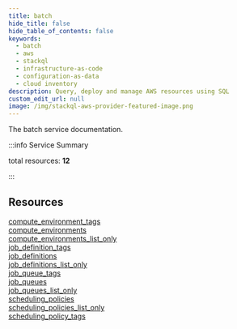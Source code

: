 ```yaml
---
title: batch
hide_title: false
hide_table_of_contents: false
keywords:
  - batch
  - aws
  - stackql
  - infrastructure-as-code
  - configuration-as-data
  - cloud inventory
description: Query, deploy and manage AWS resources using SQL
custom_edit_url: null
image: /img/stackql-aws-provider-featured-image.png
---
```


The batch service documentation.

:::info Service Summary

<div class="row">
<div class="providerDocColumn">
<span>total resources:&nbsp;<b>12</b></span><br />
</div>
</div>

:::

## Resources
<div class="row">
<div class="providerDocColumn">
<a href="/services/batch/compute_environment_tags/">compute_environment_tags</a><br />
<a href="/services/batch/compute_environments/">compute_environments</a><br />
<a href="/services/batch/compute_environments_list_only/">compute_environments_list_only</a><br />
<a href="/services/batch/job_definition_tags/">job_definition_tags</a><br />
<a href="/services/batch/job_definitions/">job_definitions</a><br />
<a href="/services/batch/job_definitions_list_only/">job_definitions_list_only</a>
</div>
<div class="providerDocColumn">
<a href="/services/batch/job_queue_tags/">job_queue_tags</a><br />
<a href="/services/batch/job_queues/">job_queues</a><br />
<a href="/services/batch/job_queues_list_only/">job_queues_list_only</a><br />
<a href="/services/batch/scheduling_policies/">scheduling_policies</a><br />
<a href="/services/batch/scheduling_policies_list_only/">scheduling_policies_list_only</a><br />
<a href="/services/batch/scheduling_policy_tags/">scheduling_policy_tags</a>
</div>
</div>